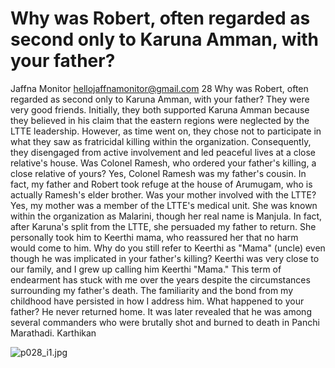# Why was Robert, often regarded as second only to Karuna Amman, with your father?

Jaffna Monitor
hellojaffnamonitor@gmail.com
28
Why was Robert, often regarded 
as second only to Karuna Amman, 
with your father?
They were very good friends. Initially, they 
both supported Karuna Amman because 
they believed in his claim that the eastern 
regions were neglected by the LTTE 
leadership. However, as time went on, they 
chose not to participate in what they saw as 
fratricidal killing within the organization. 
Consequently, they disengaged from active 
involvement and led peaceful lives at a close 
relative's house.
Was Colonel Ramesh, who 
ordered your father's killing, a 
close relative of yours?
Yes, Colonel Ramesh was my father's 
cousin. In fact, my father and Robert took 
refuge at the house of Arumugam, who is 
actually Ramesh's elder brother.
Was your mother involved with 
the LTTE?
Yes, my mother was a member of the 
LTTE's medical unit. She was known within 
the organization as Malarini, though her 
real name is Manjula. In fact, after Karuna's 
split from the LTTE, she persuaded my 
father to return. She personally took him to 
Keerthi mama, who reassured her that no 
harm would come to him. 
Why do you still refer to Keerthi 
as "Mama" (uncle) even though 
he was implicated in your father's 
killing?
Keerthi was very close to our family, and I 
grew up calling him Keerthi "Mama." This 
term of endearment has stuck with me 
over the years despite the circumstances 
surrounding my father's death. The 
familiarity and the bond from my 
childhood have persisted in how I address 
him.
What happened to your father?
He never returned home. It was later 
revealed that he was among several 
commanders who were brutally shot and 
burned to death in Panchi Marathadi. 
Karthikan

![p028_i1.jpg](images_out/009_why_was_robert_often_regarded_as_second_only_to_ka/p028_i1.jpg)

